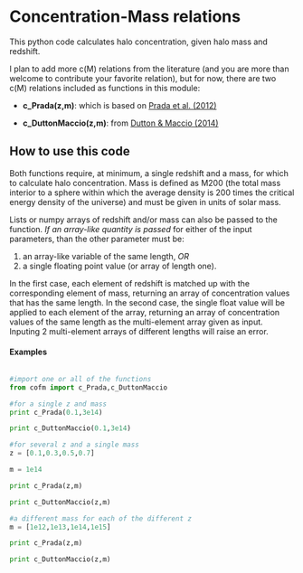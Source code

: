 Concentration-Mass relations
==============

This python code calculates halo concentration, given halo mass and redshift. 

I plan to add more c(M) relations from the literature (and you are more than welcome to contribute your favorite relation), but for now, there are two c(M) relations included as functions in this module:

- **c_Prada(z,m)**: which is based on [Prada et al. (2012)](http://arxiv.org/abs/1104.5130)

- **c_DuttonMaccio(z,m)**: from [Dutton & Maccio (2014)](http://arxiv.org/abs/1402.7073)


How to use this code
--------------

Both functions require, at minimum, a single redshift and a mass, for which to calculate halo concentration. Mass is defined as M200 (the total mass interior to a sphere within which the average density is 200 times the critical energy density of the universe) and must be given in units of solar mass. 

Lists or numpy arrays of redshift and/or mass can also be passed to the function. *If an array-like quantity is passed* for either of the input parameters, than the other parameter must be:

1. an array-like variable of the same length, *OR*
2. a single floating point value (or array of length one). 

In the first case, each element of redshift is matched up with the corresponding element of mass, returning an array of concentration values that has the same length. In the second case, the single float value will be applied to each element of the array, returning an array of concentration values of the same length as the multi-element array given as input. Inputing 2 multi-element arrays of different lengths will raise an error.


#### Examples

```python

#import one or all of the functions
from cofm import c_Prada,c_DuttonMaccio

#for a single z and mass
print c_Prada(0.1,3e14)

print c_DuttonMaccio(0.1,3e14)

#for several z and a single mass
z = [0.1,0.3,0.5,0.7]

m = 1e14

print c_Prada(z,m)

print c_DuttonMaccio(z,m)

#a different mass for each of the different z
m = [1e12,1e13,1e14,1e15]

print c_Prada(z,m)

print c_DuttonMaccio(z,m)

```
